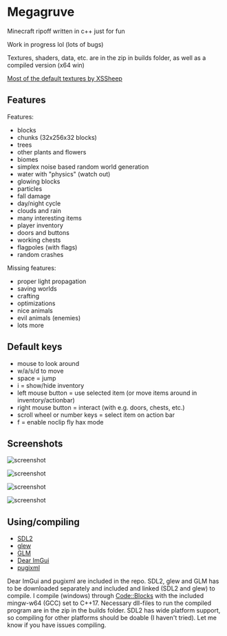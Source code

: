 # Megagruve

Minecraft ripoff written in c++ just for fun

Work in progress lol (lots of bugs)

Textures, shaders, data, etc. are in the zip in builds folder, as well as a compiled version (x64 win)

[Most of the default textures by XSSheep](https://www.minecraftforum.net/forums/mapping-and-modding-java-edition/resource-packs/1242533-pixel-perfection-now-with-polar-bears-1-11)

## Features

Features:
* blocks
* chunks (32x256x32 blocks)
* trees
* other plants and flowers
* biomes
* simplex noise based random world generation
* water with "physics" (watch out)
* glowing blocks
* particles
* fall damage
* day/night cycle
* clouds and rain
* many interesting items
* player inventory
* doors and buttons
* working chests
* flagpoles (with flags)
* random crashes

Missing features:
* proper light propagation
* saving worlds
* crafting
* optimizations
* nice animals
* evil animals (enemies)
* lots more

## Default keys

* mouse to look around
* w/a/s/d to move
* space = jump
* i = show/hide inventory
* left mouse button = use selected item (or move items around in inventory/actionbar)
* right mouse button = interact (with e.g. doors, chests, etc.)
* scroll wheel or number keys = select item on action bar
* f = enable noclip fly hax mode

## Screenshots

![screenshot](https://github.com/kaffelars/megagruve/blob/main/screenshots/screenshot2.png)

![screenshot](https://github.com/kaffelars/megagruve/blob/main/screenshots/screenshot5.png)

![screenshot](https://github.com/kaffelars/megagruve/blob/main/screenshots/screenshot4.png)

![screenshot](https://github.com/kaffelars/megagruve/blob/main/screenshots/screenshot6.png)

## Using/compiling
* [SDL2](https://www.libsdl.org/)
* [glew](http://glew.sourceforge.net/)
* [GLM](https://github.com/g-truc/glm)
* [Dear ImGui](https://github.com/ocornut/imgui)
* [pugixml](https://pugixml.org/)

Dear ImGui and pugixml are included in the repo. SDL2, glew and GLM has to be downloaded separately and included and linked (SDL2 and glew) to compile. I compile (windows) through [Code::Blocks](https://www.codeblocks.org/) with the included mingw-w64 (GCC) set to C++17. Necessary dll-files to run the compiled program are in the zip in the builds folder. SDL2 has wide platform support, so compiling for other platforms should be doable (I haven't tried). Let me know if you have issues compiling.
